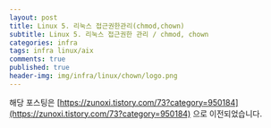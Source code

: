 ```yaml
---
layout: post
title: Linux 5. 리눅스 접근권한관리(chmod,chown)
subtitle: Linux 5. 리눅스 접근권한 관리 / chmod, chown
categories: infra
tags: infra linux/aix
comments: true
published: true
header-img: img/infra/linux/chown/logo.png
---
```


해당 포스팅은 [https://zunoxi.tistory.com/73?category=950184](https://zunoxi.tistory.com/73?category=950184) 으로 이전되었습니다.

<!--


## 개요
> `리눅스(centos7)` 에서 `chmod,chown` 를 통해 접근권한을 관리
  
- 목차
	- [`리눅스 접근권한`](#1-리눅스-접근권한)
	- [`접근권한 부여`](#2-접근권한-부여)
	- [`접근 유저, 그룹 변경`](#3-접근-유저-그룹-변경)
	- [`umask`](#4-umask)
  
## 리눅스 접근권한 관리의 필요성
---
인프라를 관리하며 리눅스를 일반적으로 서버로 많이 사용하다 보니 불특정다수에대한 접근권한을 관리할일이 많다. 이번 포스팅에서는 파일, 디렉토리에 대한 리눅스의 접근권한 관리 방법에 대해 다뤄보고 정리해보려 한다.😌

<br>




---

### **1. 리눅스 접근권한**

<br>

리눅스에서 기본적으로 파일에 대한 접근권한은 `666`이며 폴더는 `777`이다. 접근 권한은 r, w, x로 표현하는데 폴더, 혹은 파일의 접근권한은 리눅스 쉘에 '**ls -l(or ll)**'을 입력하여야 확인할 수 있다.

<br>

![그림1](/assets/img/infra/linux/chown/1.png)

왼쪽 빨간 박스로 표시가 된 것이 접근권한이다. 가장 위에 있는 'bin' 폴더의 접근 권한에 대해 알아보자. '**dr-xr-xr-x**' : 여기서 d는 디렉토리를 의미하며 r,w,x에 대해서 설명하면 **r : 읽기 권한, w : 쓰기 권한, x : 실행 권한이라고** 이해할 수 있다.

<br>

그리고 가장 앞글자인 d 혹은 l 을 제외한 나머지 9개의 글자는 3개씩 끊어서 해석한다. 즉, **'r-x, r-x, r-x'** 라고 구분하고 각각 앞에서부터 **User의 권한, Group권한, Others 권한**으로 분류한다.

이는 해당 파일이나 폴더를 만든 사람을 기준으로 해당 사용자(user)의 권한, 그리고 해당 사용자가 속한 그룹(Group)의 권한, 그 외의 접근하는 타 계정에(Others) 대한 권한으로 나뉜다. (여기서 root는 그 어떤 사용자가 만든 파일과 폴더에도 접근할 수가 있다.)

<br>

접근권한은 보통 r : 4, w : 2, x : 1 이진법으로 표현하고 각 권한을 더해서 계산한다. 예를 들어 "root가 만든 특정 파일의 접근권한이 **754이다."라는** 것은 root는 읽기, 쓰기, 실행 권한을 모두 갖는 `7(4+2+1)을 의미`하고, root가 속한 그룹은 읽기와 실행 권한을 갖는 5(4+1), 그리고 그 외의 사용자는 읽기만 가능한 4를 의미한다. 사실 이 부분만 잘 이해한다면 그렇게 어렵지 않은 부분인 것 같다.

<br>

---

### **2. 접근권한 부여**

<br>

그럼 `기존에 접근권한이 부여된 파일이나 폴더`의 권한은 어떻게 수정할 수 있을까? 이는 **chmod**를 이용해서 수정할 수 있고 다음과 같이 사용하면 된다.

```
$ chmod 755 /u01/infra/test.sh
```

위 명령어는 /u01/infra에 있는 test.sh라는 파일에 **755 권한을** 부여해준다는 뜻이다. 755 권한은 위에 설명했던 내용으로 확인할 수 있을 것이다. (여기서 하위 폴더까지 권한을 동일하게 주고 싶다면 **chmod -R** ~~~ 로 사용하면 된다.)

<br>

---

### **3\. 접근 유저, 그룹 변경**

<br>

더 나아가서 권한뿐만 아니라 `유저와 그룹에 대한 설정`도 변경해줄 수 있다. 먼저 해당 폴더의 사용자, 그룹별 권한을 확인해보려면 위와 마찬가지로 리눅스 쉘에 '**ls -l(or ll)'** 을 입력한다. 아래 사진처럼 root, root라고 확인된 부분이 그것인데 이는 **유저 권한(왼쪽) : root, 그룹 권한(오른쪽) : root**는 사실상 해당 파일에 대해 일반 유저는 Others 권한에 해당되는 것만 접근이 가능하다.

<br>

![그림2](/assets/img/infra/linux/chown/2.png)

여기서 권한을 변경할 때는 chown을 사용한다.

```
$ chown ituser:itteam /u01/infra/test.sh
```

위 명령어는 /u01/infra/test.sh 라는 파일을 사용자 권한은 ituser, 그룹 권한은 itteam으로 바꿔준다는 뜻이다. 물론 해당 명령어를 사용하는 계정은 해당 파일에 대한 쓰기 권한을 갖고 있어야 하며 ituser는 itteam에 속해있어야 한다. chown에서 하위 폴더 역시 모두 권한을 변경해주는 방법은 **chown -R** ~~~ 옵션을 사용해주면 된다.

<br>

---

### **4\. umask**

<br>

여기서 또 `Umask`라는 게 있는데, Umask는 현재 리눅스에 접속한 계정이 기본적으로 파일을 생성할 때의 갖는 기본 권한이라고 할 수 있다. 예를 들어 리눅스 쉘에 umask라는 명령어를 입력했을 때 

![그림3](/assets/img/infra/linux/chown/3.png)

**0022**라고 나오는 것이 일반적인 폴더, 파일 생성 권한이며 폴더는 **777 - umask값**(뒤에서 세 자리), 파일은 **666에서 -umask값**(뒤에서 세 자리)으로 계산한다. 즉, `0022` 같은 경우, 폴더는 777-022 = 755 권한, 파일은 666-022 = 644 권한으로 생성된다. 아래 사진에서 이를 확인할 수 있다. 

![그림4](/assets/img/infra/linux/chown/4.png)

<br>

![그림5](/assets/img/infra/linux/chown/5.png)

이렇게 리눅스의 기본적인 접근권한과 접근권한 부여 및 변경에 대해 알아봤다.

> 포스팅에 잘못된 부분이나 추가되었으면 좋을 부분은 지적해주시면 적극 반영하겠습니다 😌

-->
